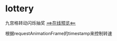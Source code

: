 # lottery
九宫格转动闪烁抽奖 [==>在线预览<==](https://beikeliu.github.io/lottery/) 


根据requestAnimationFrame的timestamp来控制转速